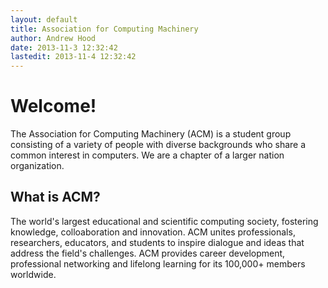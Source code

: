 ```yaml
---
layout: default
title: Association for Computing Machinery
author: Andrew Hood
date: 2013-11-3 12:32:42
lastedit: 2013-11-4 12:32:42
---
```


Welcome!  
========  
<p class="lead">The Association for Computing Machinery (ACM) is a student group consisting of a variety of people with diverse backgrounds who share a common interest in computers. We are a chapter of a larger nation organization.</p>

What is ACM?  
------------  
The world's largest educational and scientific computing society, fostering knowledge, colloaboration and innovation. ACM unites professionals, researchers, educators, and students to inspire dialogue and ideas that address the field's challenges. ACM provides career development, professional networking and lifelong learning for its 100,000+ members worldwide.